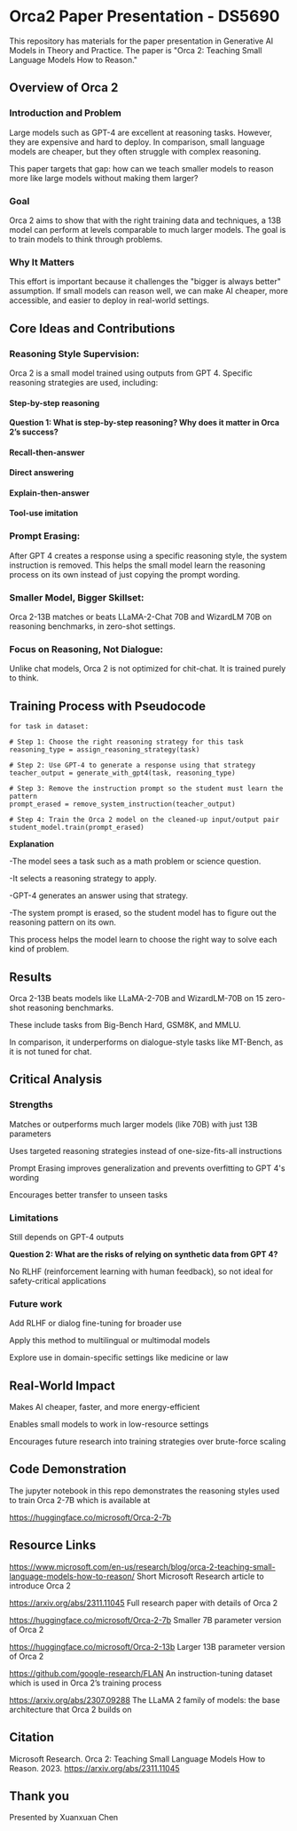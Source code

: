 # Orca2 Paper Presentation - DS5690
This repository has materials for the paper presentation in Generative AI Models in Theory and Practice. 
The paper is "Orca 2: Teaching Small Language Models How to Reason."

## Overview of Orca 2
### Introduction and Problem

Large models such as GPT-4 are excellent at reasoning tasks. However, they are expensive and hard to deploy. In comparison, small language models are cheaper, but they often struggle with complex reasoning.

This paper targets that gap: how can we teach smaller models to reason more like large models without making them larger?

### Goal

Orca 2 aims to show that with the right training data and techniques, a 13B model can perform at levels comparable to much larger models. 
The goal is to train models to think through problems.

### Why It Matters

This effort is important because it challenges the "bigger is always better" assumption. 
If small models can reason well, we can make AI cheaper, more accessible, and easier to deploy in real-world settings.

## Core Ideas and Contributions

### Reasoning Style Supervision: 

Orca 2 is a small model trained using outputs from GPT 4. Specific reasoning strategies are used, including:

#### Step-by-step reasoning

**Question 1: What is step-by-step reasoning? Why does it matter in Orca 2’s success?**

#### Recall-then-answer

#### Direct answering

#### Explain-then-answer

#### Tool-use imitation

### Prompt Erasing: 

After GPT 4 creates a response using a specific reasoning style, the system instruction is removed. This helps the small model learn the reasoning process on its own instead of just copying the prompt wording.

### Smaller Model, Bigger Skillset: 

Orca 2-13B matches or beats LLaMA-2-Chat 70B and WizardLM 70B on reasoning benchmarks, in zero-shot settings.

### Focus on Reasoning, Not Dialogue: 

Unlike chat models, Orca 2 is not optimized for chit-chat. It is trained purely to think.

## Training Process with Pseudocode


    for task in dataset:
    
    # Step 1: Choose the right reasoning strategy for this task
    reasoning_type = assign_reasoning_strategy(task)

    # Step 2: Use GPT-4 to generate a response using that strategy
    teacher_output = generate_with_gpt4(task, reasoning_type)

    # Step 3: Remove the instruction prompt so the student must learn the pattern
    prompt_erased = remove_system_instruction(teacher_output)

    # Step 4: Train the Orca 2 model on the cleaned-up input/output pair
    student_model.train(prompt_erased)

**Explanation**

-The model sees a task such as a math problem or science question.

-It selects a reasoning strategy to apply.

-GPT-4 generates an answer using that strategy.

-The system prompt is erased, so the student model has to figure out the reasoning pattern on its own.

This process helps the model learn to choose the right way to solve each kind of problem.

## Results

Orca 2-13B beats models like LLaMA-2-70B and WizardLM-70B on 15 zero-shot reasoning benchmarks.

These include tasks from Big-Bench Hard, GSM8K, and MMLU.

In comparison, it underperforms on dialogue-style tasks like MT-Bench, as it is not tuned for chat.

## Critical Analysis

### Strengths

Matches or outperforms much larger models (like 70B) with just 13B parameters

Uses targeted reasoning strategies instead of one-size-fits-all instructions

Prompt Erasing improves generalization and prevents overfitting to GPT 4's wording

Encourages better transfer to unseen tasks

### Limitations

Still depends on GPT-4 outputs

**Question 2: What are the risks of relying on synthetic data from GPT 4?**

No RLHF (reinforcement learning with human feedback), so not ideal for safety-critical applications

### Future work

Add RLHF or dialog fine-tuning for broader use

Apply this method to multilingual or multimodal models

Explore use in domain-specific settings like medicine or law

## Real-World Impact

Makes AI cheaper, faster, and more energy-efficient

Enables small models to work in low-resource settings

Encourages future research into training strategies over brute-force scaling

## Code Demonstration

The jupyter notebook in this repo demonstrates the reasoning styles used to train Orca 2-7B which is available at

https://huggingface.co/microsoft/Orca-2-7b

## Resource Links

https://www.microsoft.com/en-us/research/blog/orca-2-teaching-small-language-models-how-to-reason/
Short Microsoft Research article to introduce Orca 2

https://arxiv.org/abs/2311.11045
Full research paper with details of Orca 2

https://huggingface.co/microsoft/Orca-2-7b
Smaller 7B parameter version of Orca 2

https://huggingface.co/microsoft/Orca-2-13b
Larger 13B parameter version of Orca 2

https://github.com/google-research/FLAN
An instruction-tuning dataset which is used in Orca 2’s training process

https://arxiv.org/abs/2307.09288
The LLaMA 2 family of models: the base architecture that Orca 2 builds on

## Citation

Microsoft Research. Orca 2: Teaching Small Language Models How to Reason. 2023.
https://arxiv.org/abs/2311.11045


## Thank you

Presented by Xuanxuan Chen


